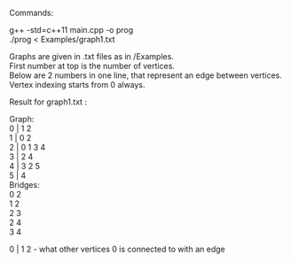 Commands:

g++ -std=c++11 main.cpp -o prog  
./prog < Examples/graph1.txt   

Graphs are given in .txt files as in /Examples.  
First number at top is the number of vertices.  
Below are 2 numbers in one line, that represent an edge between vertices.  
Vertex indexing starts from 0 always.  

Result for graph1.txt :  

Graph:  
0 | 1 2        
1 | 0 2  
2 | 0 1 3 4  
3 | 2 4  
4 | 3 2 5  
5 | 4  
Bridges:          
0 2  
1 2  
2 3  
2 4  
3 4  
  
0 | 1 2 - what other vertices 0 is connected to with an edge  
